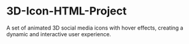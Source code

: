 # 3D-Icon-HTML-Project
A set of animated 3D social media icons with hover effects, creating a dynamic and interactive user experience.
